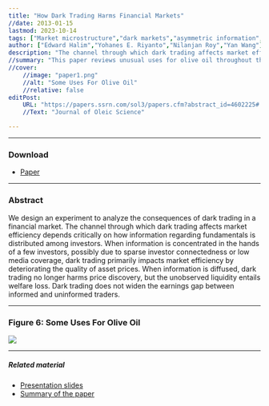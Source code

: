 ```yaml
---
title: "How Dark Trading Harms Financial Markets" 
//date: 2013-01-15
lastmod: 2023-10-14
tags: ["Market microstructure","dark markets","asymmetric information","the efficiency of security markets","experiments"]
author: ["Edward Halim","Yohanes E. Riyanto","Nilanjan Roy","Yan Wang"]
description: "The channel through which dark trading affects market efficiency depends critically on how information regarding fundamentals is distributed among investors." 
//summary: "This paper reviews unusual uses for olive oil throughout the Mediterranean world. It highlights in particular the challengs arising from excessive or unorthodox consumption of olive oil." 
//cover:
    //image: "paper1.png"
    //alt: "Some Uses For Olive Oil"
    //relative: false
editPost:
    URL: "https://papers.ssrn.com/sol3/papers.cfm?abstract_id=4602225#:~:text=When%20information%20is%20diffused%2C%20dark,between%20informed%20and%20uninformed%20traders."
    //Text: "Journal of Oleic Science"

---
```


---

### Download

+ [Paper](paper1.pdf)
---

### Abstract

We design an experiment to analyze the consequences of dark trading in a financial market. The channel through which dark trading affects market efficiency depends critically on how information regarding fundamentals is distributed among investors. When information is concentrated in the hands of a few investors, possibly due to sparse investor connectedness or low media coverage, dark trading primarily impacts market efficiency by deteriorating the quality of asset prices. When information is diffused, dark trading no longer harms price discovery, but the unobserved liquidity entails welfare loss. Dark trading does not widen the earnings gap between informed and uninformed traders.

---

### Figure 6: Some Uses For Olive Oil

![](paper1.png)

---


##### Related material

+ [Presentation slides](presentation1.pdf)
+ [Summary of the paper](https://www.penguinrandomhouse.com/books/110403/unusual-uses-for-olive-oil-by-alexander-mccall-smith/)
